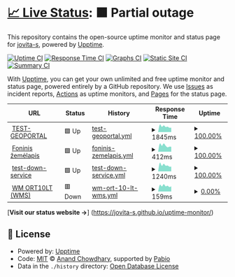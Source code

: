 # [📈 Live Status](https://demo.upptime.js.org): <!--live status--> **🟧 Partial outage**

This repository contains the open-source uptime monitor and status page for [jovita-s](https://jovita-s.github.io/uptime-monitor/), powered by [Upptime](https://github.com/upptime/upptime).

[![Uptime CI](https://github.com/jovita-s/uptime-monitor/workflows/Uptime%20CI/badge.svg)](https://github.com/jovita-s/uptime-monitor/actions?query=workflow%3A%22Uptime+CI%22)
[![Response Time CI](https://github.com/jovita-s/uptime-monitor/workflows/Response%20Time%20CI/badge.svg)](https://github.com/jovita-s/uptime-monitor/actions?query=workflow%3A%22Response+Time+CI%22)
[![Graphs CI](https://github.com/jovita-s/uptime-monitor/workflows/Graphs%20CI/badge.svg)](https://github.com/jovita-s/uptime-monitor/actions?query=workflow%3A%22Graphs+CI%22)
[![Static Site CI](https://github.com/jovita-s/uptime-monitor/workflows/Static%20Site%20CI/badge.svg)](https://github.com/jovita-s/uptime-monitor/actions?query=workflow%3A%22Static+Site+CI%22)
[![Summary CI](https://github.com/jovita-s/uptime-monitor/workflows/Summary%20CI/badge.svg)](https://github.com/jovita-s/uptime-monitor/actions?query=workflow%3A%22Summary+CI%22)

With [Upptime](https://upptime.js.org), you can get your own unlimited and free uptime monitor and status page, powered entirely by a GitHub repository. We use [Issues](https://github.com/jovita-s/uptime-monitor/issues) as incident reports, [Actions](https://github.com/jovita-s/uptime-monitor/actions) as uptime monitors, and [Pages](https://demo.upptime.js.org) for the status page.

<!--start: status pages-->
<!-- This summary is generated by Upptime (https://github.com/upptime/upptime) -->
<!-- Do not edit this manually, your changes will be overwritten -->
<!-- prettier-ignore -->
| URL | Status | History | Response Time | Uptime |
| --- | ------ | ------- | ------------- | ------ |
| <img alt="" src="https://icons.duckduckgo.com/ip3/www.geoportal.lt.ico" height="13"> [TEST-GEOPORTAL](https://www.geoportal.lt) | 🟩 Up | [test-geoportal.yml](https://github.com/jovita-s/uptime-monitor/commits/HEAD/history/test-geoportal.yml) | <details><summary><img alt="Response time graph" src="./graphs/test-geoportal/response-time-week.png" height="20"> 1845ms</summary><br><a href="https://jovita-s.github.io/uptime-monitor/history/test-geoportal"><img alt="Response time 1903" src="https://img.shields.io/endpoint?url=https%3A%2F%2Fraw.githubusercontent.com%2Fjovita-s%2Fuptime-monitor%2FHEAD%2Fapi%2Ftest-geoportal%2Fresponse-time.json"></a><br><a href="https://jovita-s.github.io/uptime-monitor/history/test-geoportal"><img alt="24-hour response time 1467" src="https://img.shields.io/endpoint?url=https%3A%2F%2Fraw.githubusercontent.com%2Fjovita-s%2Fuptime-monitor%2FHEAD%2Fapi%2Ftest-geoportal%2Fresponse-time-day.json"></a><br><a href="https://jovita-s.github.io/uptime-monitor/history/test-geoportal"><img alt="7-day response time 1845" src="https://img.shields.io/endpoint?url=https%3A%2F%2Fraw.githubusercontent.com%2Fjovita-s%2Fuptime-monitor%2FHEAD%2Fapi%2Ftest-geoportal%2Fresponse-time-week.json"></a><br><a href="https://jovita-s.github.io/uptime-monitor/history/test-geoportal"><img alt="30-day response time 1991" src="https://img.shields.io/endpoint?url=https%3A%2F%2Fraw.githubusercontent.com%2Fjovita-s%2Fuptime-monitor%2FHEAD%2Fapi%2Ftest-geoportal%2Fresponse-time-month.json"></a><br><a href="https://jovita-s.github.io/uptime-monitor/history/test-geoportal"><img alt="1-year response time 1903" src="https://img.shields.io/endpoint?url=https%3A%2F%2Fraw.githubusercontent.com%2Fjovita-s%2Fuptime-monitor%2FHEAD%2Fapi%2Ftest-geoportal%2Fresponse-time-year.json"></a></details> | <details><summary><a href="https://jovita-s.github.io/uptime-monitor/history/test-geoportal">100.00%</a></summary><a href="https://jovita-s.github.io/uptime-monitor/history/test-geoportal"><img alt="All-time uptime 100.00%" src="https://img.shields.io/endpoint?url=https%3A%2F%2Fraw.githubusercontent.com%2Fjovita-s%2Fuptime-monitor%2FHEAD%2Fapi%2Ftest-geoportal%2Fuptime.json"></a><br><a href="https://jovita-s.github.io/uptime-monitor/history/test-geoportal"><img alt="24-hour uptime 100.00%" src="https://img.shields.io/endpoint?url=https%3A%2F%2Fraw.githubusercontent.com%2Fjovita-s%2Fuptime-monitor%2FHEAD%2Fapi%2Ftest-geoportal%2Fuptime-day.json"></a><br><a href="https://jovita-s.github.io/uptime-monitor/history/test-geoportal"><img alt="7-day uptime 100.00%" src="https://img.shields.io/endpoint?url=https%3A%2F%2Fraw.githubusercontent.com%2Fjovita-s%2Fuptime-monitor%2FHEAD%2Fapi%2Ftest-geoportal%2Fuptime-week.json"></a><br><a href="https://jovita-s.github.io/uptime-monitor/history/test-geoportal"><img alt="30-day uptime 100.00%" src="https://img.shields.io/endpoint?url=https%3A%2F%2Fraw.githubusercontent.com%2Fjovita-s%2Fuptime-monitor%2FHEAD%2Fapi%2Ftest-geoportal%2Fuptime-month.json"></a><br><a href="https://jovita-s.github.io/uptime-monitor/history/test-geoportal"><img alt="1-year uptime 100.00%" src="https://img.shields.io/endpoint?url=https%3A%2F%2Fraw.githubusercontent.com%2Fjovita-s%2Fuptime-monitor%2FHEAD%2Fapi%2Ftest-geoportal%2Fuptime-year.json"></a></details>
| <img alt="" src="https://icons.duckduckgo.com/ip3/www.geoportal.lt.ico" height="13"> [Foninis žemėlapis](https://www.geoportal.lt/mapproxy/gisc_pagrindinis/MapServer/tile/11/14532/21046) | 🟩 Up | [foninis-zemelapis.yml](https://github.com/jovita-s/uptime-monitor/commits/HEAD/history/foninis-zemelapis.yml) | <details><summary><img alt="Response time graph" src="./graphs/foninis-zemelapis/response-time-week.png" height="20"> 412ms</summary><br><a href="https://jovita-s.github.io/uptime-monitor/history/foninis-zemelapis"><img alt="Response time 571" src="https://img.shields.io/endpoint?url=https%3A%2F%2Fraw.githubusercontent.com%2Fjovita-s%2Fuptime-monitor%2FHEAD%2Fapi%2Ffoninis-zemelapis%2Fresponse-time.json"></a><br><a href="https://jovita-s.github.io/uptime-monitor/history/foninis-zemelapis"><img alt="24-hour response time 335" src="https://img.shields.io/endpoint?url=https%3A%2F%2Fraw.githubusercontent.com%2Fjovita-s%2Fuptime-monitor%2FHEAD%2Fapi%2Ffoninis-zemelapis%2Fresponse-time-day.json"></a><br><a href="https://jovita-s.github.io/uptime-monitor/history/foninis-zemelapis"><img alt="7-day response time 412" src="https://img.shields.io/endpoint?url=https%3A%2F%2Fraw.githubusercontent.com%2Fjovita-s%2Fuptime-monitor%2FHEAD%2Fapi%2Ffoninis-zemelapis%2Fresponse-time-week.json"></a><br><a href="https://jovita-s.github.io/uptime-monitor/history/foninis-zemelapis"><img alt="30-day response time 400" src="https://img.shields.io/endpoint?url=https%3A%2F%2Fraw.githubusercontent.com%2Fjovita-s%2Fuptime-monitor%2FHEAD%2Fapi%2Ffoninis-zemelapis%2Fresponse-time-month.json"></a><br><a href="https://jovita-s.github.io/uptime-monitor/history/foninis-zemelapis"><img alt="1-year response time 571" src="https://img.shields.io/endpoint?url=https%3A%2F%2Fraw.githubusercontent.com%2Fjovita-s%2Fuptime-monitor%2FHEAD%2Fapi%2Ffoninis-zemelapis%2Fresponse-time-year.json"></a></details> | <details><summary><a href="https://jovita-s.github.io/uptime-monitor/history/foninis-zemelapis">100.00%</a></summary><a href="https://jovita-s.github.io/uptime-monitor/history/foninis-zemelapis"><img alt="All-time uptime 100.00%" src="https://img.shields.io/endpoint?url=https%3A%2F%2Fraw.githubusercontent.com%2Fjovita-s%2Fuptime-monitor%2FHEAD%2Fapi%2Ffoninis-zemelapis%2Fuptime.json"></a><br><a href="https://jovita-s.github.io/uptime-monitor/history/foninis-zemelapis"><img alt="24-hour uptime 100.00%" src="https://img.shields.io/endpoint?url=https%3A%2F%2Fraw.githubusercontent.com%2Fjovita-s%2Fuptime-monitor%2FHEAD%2Fapi%2Ffoninis-zemelapis%2Fuptime-day.json"></a><br><a href="https://jovita-s.github.io/uptime-monitor/history/foninis-zemelapis"><img alt="7-day uptime 100.00%" src="https://img.shields.io/endpoint?url=https%3A%2F%2Fraw.githubusercontent.com%2Fjovita-s%2Fuptime-monitor%2FHEAD%2Fapi%2Ffoninis-zemelapis%2Fuptime-week.json"></a><br><a href="https://jovita-s.github.io/uptime-monitor/history/foninis-zemelapis"><img alt="30-day uptime 100.00%" src="https://img.shields.io/endpoint?url=https%3A%2F%2Fraw.githubusercontent.com%2Fjovita-s%2Fuptime-monitor%2FHEAD%2Fapi%2Ffoninis-zemelapis%2Fuptime-month.json"></a><br><a href="https://jovita-s.github.io/uptime-monitor/history/foninis-zemelapis"><img alt="1-year uptime 100.00%" src="https://img.shields.io/endpoint?url=https%3A%2F%2Fraw.githubusercontent.com%2Fjovita-s%2Fuptime-monitor%2FHEAD%2Fapi%2Ffoninis-zemelapis%2Fuptime-year.json"></a></details>
| <img alt="" src="https://icons.duckduckgo.com/ip3/vlkiis.lki.lt.ico" height="13"> [test-down-service](https://vlkiis.lki.lt/gis/app/gisproxy.ashx/rest/services/LKIIS/Tarmes/MapServer/export?dpi=96&transparent=true&format=png8&layers=show%3A0&bbox=509904.0057917094%2C6175386.471634376%2C510281.8315473609%2C6175911.935185304&bboxSR=3346&imageSR=3346&size=714%2C993&f=image) | 🟩 Up | [test-down-service.yml](https://github.com/jovita-s/uptime-monitor/commits/HEAD/history/test-down-service.yml) | <details><summary><img alt="Response time graph" src="./graphs/test-down-service/response-time-week.png" height="20"> 1240ms</summary><br><a href="https://jovita-s.github.io/uptime-monitor/history/test-down-service"><img alt="Response time 2071" src="https://img.shields.io/endpoint?url=https%3A%2F%2Fraw.githubusercontent.com%2Fjovita-s%2Fuptime-monitor%2FHEAD%2Fapi%2Ftest-down-service%2Fresponse-time.json"></a><br><a href="https://jovita-s.github.io/uptime-monitor/history/test-down-service"><img alt="24-hour response time 970" src="https://img.shields.io/endpoint?url=https%3A%2F%2Fraw.githubusercontent.com%2Fjovita-s%2Fuptime-monitor%2FHEAD%2Fapi%2Ftest-down-service%2Fresponse-time-day.json"></a><br><a href="https://jovita-s.github.io/uptime-monitor/history/test-down-service"><img alt="7-day response time 1240" src="https://img.shields.io/endpoint?url=https%3A%2F%2Fraw.githubusercontent.com%2Fjovita-s%2Fuptime-monitor%2FHEAD%2Fapi%2Ftest-down-service%2Fresponse-time-week.json"></a><br><a href="https://jovita-s.github.io/uptime-monitor/history/test-down-service"><img alt="30-day response time 1196" src="https://img.shields.io/endpoint?url=https%3A%2F%2Fraw.githubusercontent.com%2Fjovita-s%2Fuptime-monitor%2FHEAD%2Fapi%2Ftest-down-service%2Fresponse-time-month.json"></a><br><a href="https://jovita-s.github.io/uptime-monitor/history/test-down-service"><img alt="1-year response time 2071" src="https://img.shields.io/endpoint?url=https%3A%2F%2Fraw.githubusercontent.com%2Fjovita-s%2Fuptime-monitor%2FHEAD%2Fapi%2Ftest-down-service%2Fresponse-time-year.json"></a></details> | <details><summary><a href="https://jovita-s.github.io/uptime-monitor/history/test-down-service">100.00%</a></summary><a href="https://jovita-s.github.io/uptime-monitor/history/test-down-service"><img alt="All-time uptime 76.65%" src="https://img.shields.io/endpoint?url=https%3A%2F%2Fraw.githubusercontent.com%2Fjovita-s%2Fuptime-monitor%2FHEAD%2Fapi%2Ftest-down-service%2Fuptime.json"></a><br><a href="https://jovita-s.github.io/uptime-monitor/history/test-down-service"><img alt="24-hour uptime 100.00%" src="https://img.shields.io/endpoint?url=https%3A%2F%2Fraw.githubusercontent.com%2Fjovita-s%2Fuptime-monitor%2FHEAD%2Fapi%2Ftest-down-service%2Fuptime-day.json"></a><br><a href="https://jovita-s.github.io/uptime-monitor/history/test-down-service"><img alt="7-day uptime 100.00%" src="https://img.shields.io/endpoint?url=https%3A%2F%2Fraw.githubusercontent.com%2Fjovita-s%2Fuptime-monitor%2FHEAD%2Fapi%2Ftest-down-service%2Fuptime-week.json"></a><br><a href="https://jovita-s.github.io/uptime-monitor/history/test-down-service"><img alt="30-day uptime 100.00%" src="https://img.shields.io/endpoint?url=https%3A%2F%2Fraw.githubusercontent.com%2Fjovita-s%2Fuptime-monitor%2FHEAD%2Fapi%2Ftest-down-service%2Fuptime-month.json"></a><br><a href="https://jovita-s.github.io/uptime-monitor/history/test-down-service"><img alt="1-year uptime 76.65%" src="https://img.shields.io/endpoint?url=https%3A%2F%2Fraw.githubusercontent.com%2Fjovita-s%2Fuptime-monitor%2FHEAD%2Fapi%2Ftest-down-service%2Fuptime-year.json"></a></details>
| <img alt="" src="https://icons.duckduckgo.com/ip3/www.geoportal.lt.ico" height="13"> [WM ORT10LT (WMS)](https://www.geoportal.lt/wss/service/NZT-ORT10LT_recent-wm-WMS/httpauth/licid-LGII-4b6ccc8b-1a4a-4d86-ae5f-d993613361a0?SERVICE=WMS&REQUEST=GetMap&FORMAT=image/png&TRANSPARENT=TRUE&STYLES=&VERSION=1.1.1&LAYERS=0&WIDTH=949&HEIGHT=865&SRS=EPSG:3346&BBOX=484614.55451870296,6061066.698493506,610159.5972754551,6175499.219025214) | 🟥 Down | [wm-ort-10-lt-wms.yml](https://github.com/jovita-s/uptime-monitor/commits/HEAD/history/wm-ort-10-lt-wms.yml) | <details><summary><img alt="Response time graph" src="./graphs/wm-ort-10-lt-wms/response-time-week.png" height="20"> 159ms</summary><br><a href="https://jovita-s.github.io/uptime-monitor/history/wm-ort-10-lt-wms"><img alt="Response time 240" src="https://img.shields.io/endpoint?url=https%3A%2F%2Fraw.githubusercontent.com%2Fjovita-s%2Fuptime-monitor%2FHEAD%2Fapi%2Fwm-ort-10-lt-wms%2Fresponse-time.json"></a><br><a href="https://jovita-s.github.io/uptime-monitor/history/wm-ort-10-lt-wms"><img alt="24-hour response time 145" src="https://img.shields.io/endpoint?url=https%3A%2F%2Fraw.githubusercontent.com%2Fjovita-s%2Fuptime-monitor%2FHEAD%2Fapi%2Fwm-ort-10-lt-wms%2Fresponse-time-day.json"></a><br><a href="https://jovita-s.github.io/uptime-monitor/history/wm-ort-10-lt-wms"><img alt="7-day response time 159" src="https://img.shields.io/endpoint?url=https%3A%2F%2Fraw.githubusercontent.com%2Fjovita-s%2Fuptime-monitor%2FHEAD%2Fapi%2Fwm-ort-10-lt-wms%2Fresponse-time-week.json"></a><br><a href="https://jovita-s.github.io/uptime-monitor/history/wm-ort-10-lt-wms"><img alt="30-day response time 153" src="https://img.shields.io/endpoint?url=https%3A%2F%2Fraw.githubusercontent.com%2Fjovita-s%2Fuptime-monitor%2FHEAD%2Fapi%2Fwm-ort-10-lt-wms%2Fresponse-time-month.json"></a><br><a href="https://jovita-s.github.io/uptime-monitor/history/wm-ort-10-lt-wms"><img alt="1-year response time 240" src="https://img.shields.io/endpoint?url=https%3A%2F%2Fraw.githubusercontent.com%2Fjovita-s%2Fuptime-monitor%2FHEAD%2Fapi%2Fwm-ort-10-lt-wms%2Fresponse-time-year.json"></a></details> | <details><summary><a href="https://jovita-s.github.io/uptime-monitor/history/wm-ort-10-lt-wms">0.00%</a></summary><a href="https://jovita-s.github.io/uptime-monitor/history/wm-ort-10-lt-wms"><img alt="All-time uptime 0.00%" src="https://img.shields.io/endpoint?url=https%3A%2F%2Fraw.githubusercontent.com%2Fjovita-s%2Fuptime-monitor%2FHEAD%2Fapi%2Fwm-ort-10-lt-wms%2Fuptime.json"></a><br><a href="https://jovita-s.github.io/uptime-monitor/history/wm-ort-10-lt-wms"><img alt="24-hour uptime 0.00%" src="https://img.shields.io/endpoint?url=https%3A%2F%2Fraw.githubusercontent.com%2Fjovita-s%2Fuptime-monitor%2FHEAD%2Fapi%2Fwm-ort-10-lt-wms%2Fuptime-day.json"></a><br><a href="https://jovita-s.github.io/uptime-monitor/history/wm-ort-10-lt-wms"><img alt="7-day uptime 0.00%" src="https://img.shields.io/endpoint?url=https%3A%2F%2Fraw.githubusercontent.com%2Fjovita-s%2Fuptime-monitor%2FHEAD%2Fapi%2Fwm-ort-10-lt-wms%2Fuptime-week.json"></a><br><a href="https://jovita-s.github.io/uptime-monitor/history/wm-ort-10-lt-wms"><img alt="30-day uptime 1.38%" src="https://img.shields.io/endpoint?url=https%3A%2F%2Fraw.githubusercontent.com%2Fjovita-s%2Fuptime-monitor%2FHEAD%2Fapi%2Fwm-ort-10-lt-wms%2Fuptime-month.json"></a><br><a href="https://jovita-s.github.io/uptime-monitor/history/wm-ort-10-lt-wms"><img alt="1-year uptime 0.00%" src="https://img.shields.io/endpoint?url=https%3A%2F%2Fraw.githubusercontent.com%2Fjovita-s%2Fuptime-monitor%2FHEAD%2Fapi%2Fwm-ort-10-lt-wms%2Fuptime-year.json"></a></details>

<!--end: status pages-->

[**Visit our status website →**] (https://jovita-s.github.io/uptime-monitor/)

## 📄 License

- Powered by: [Upptime](https://github.com/upptime/upptime)
- Code: [MIT](./LICENSE) © [Anand Chowdhary](https://anandchowdhary.com), supported by [Pabio](https://pabio.com)
- Data in the `./history` directory: [Open Database License](https://opendatacommons.org/licenses/odbl/1-0/)
